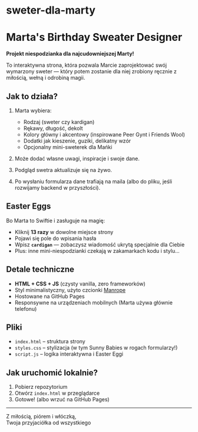 # sweter-dla-marty

# Marta's Birthday Sweater Designer

**Projekt niespodzianka dla najcudowniejszej Marty!**

To interaktywna strona, która pozwala Marcie zaprojektować swój wymarzony sweter — który potem zostanie dla niej zrobiony ręcznie z miłością, wełną i odrobiną magii.

## Jak to działa?

1. Marta wybiera:
   - Rodzaj (sweter czy kardigan)
   - Rękawy, długość, dekolt
   - Kolory główny i akcentowy (inspirowane Peer Gynt i Friends Wool)
   - Dodatki jak kieszenie, guziki, delikatny wzór
   - Opcjonalny mini-sweterek dla Mańki

2. Może dodać własne uwagi, inspiracje i swoje dane.

3. Podgląd swetra aktualizuje się na żywo.

4. Po wysłaniu formularza dane trafiają na maila (albo do pliku, jeśli rozwijamy backend w przyszłości).

## Easter Eggs

Bo Marta to Swiftie i zasługuje na magię:

- Kliknij **13 razy** w dowolne miejsce strony
- Pojawi się pole do wpisania hasła
- Wpisz **`cardigan`** — zobaczysz wiadomość ukrytą specjalnie dla Ciebie
- Plus: inne mini-niespodzianki czekają w zakamarkach kodu i stylu...

## Detale techniczne

- **HTML + CSS + JS** (czysty vanilla, zero frameworków)
- Styl minimalistyczny, użyto czcionki [Manrope](https://fonts.google.com/specimen/Manrope)
- Hostowane na GitHub Pages
- Responsywne na urządzeniach mobilnych (Marta używa głównie telefonu)

## Pliki

- `index.html` – struktura strony
- `styles.css` – stylizacja (w tym Sunny Babies w rogach formularzy!)
- `script.js` – logika interaktywna i Easter Eggi

## Jak uruchomić lokalnie?

1. Pobierz repozytorium
2. Otwórz `index.html` w przeglądarce
3. Gotowe! (albo wrzuć na GitHub Pages)

---

Z miłością, piórem i włóczką,  
Twoja przyjaciółka od wszystkiego